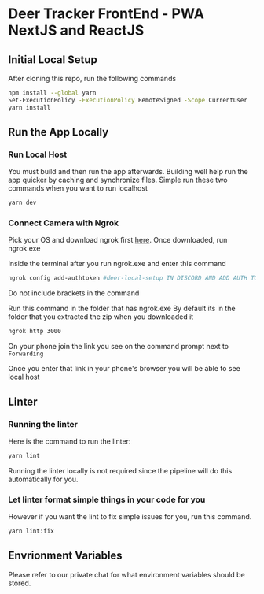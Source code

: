 # Deer Tracker FrontEnd - PWA NextJS and ReactJS

## Initial Local Setup

After cloning this repo, run the following commands

```bash
npm install --global yarn
Set-ExecutionPolicy -ExecutionPolicy RemoteSigned -Scope CurrentUser
yarn install
```

## Run the App Locally

### Run Local Host

You must build and then run the app afterwards. Building well help run the app quicker by caching and synchronize files. Simple run these two commands when you want to run localhost

```bash
yarn dev
```

### Connect Camera with Ngrok

Pick your OS and download ngrok first [here](https://ngrok.com/download).
Once downloaded, run ngrok.exe

Inside the terminal after you run ngrok.exe and enter this command

```bash
ngrok config add-authtoken #deer-local-setup IN DISCORD AND ADD AUTH TOKEN HERE
```

Do not include brackets in the command

Run this command in the folder that has ngrok.exe
By default its in the folder that you extracted the zip when you downloaded it

```bash
ngrok http 3000
```

On your phone join the link you see on the command prompt next to `Forwarding`

Once you enter that link in your phone's browser you will be able to see local host

## Linter

### Running the linter

Here is the command to run the linter:

```bash
yarn lint
```

Running the linter locally is not required since the pipeline will do this automatically for you.

### Let linter format simple things in your code for you

However if you want the lint to fix simple issues for you, run this command.

```bash
yarn lint:fix
```

## Envrionment Variables
Please refer to our private chat for what environment variables should be stored.
